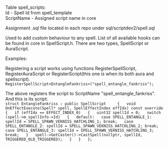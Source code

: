 Table spell_scripts:  
Id - Spell Id from spell_template  
ScriptName - Assigned script name in core  

Assignment .sql file located in each repo under sql/scriptdev2/spell.sql  

Used to add custom behaviour to any spell. List of all available hooks can be found in core in SpellScript.h. There are two types, SpellScript or AuraScript.

Examples:

Registering a script works using functions RegisterSpellScript, RegisterAuraScript or RegisterScript(this one is when its both aura and spellscript).  
`
RegisterSpellScript<EntangleFankriss>("spell_entangle_fankriss");
`

The above registers the script to ScriptName "spell_entangle_fankriss".  
And this is its script:  
`
struct EntangleFankriss : public SpellScript    
{  
    void OnEffectExecute(Spell* spell, SpellEffectIndex effIdx) const override  
    {  
        if (effIdx == EFFECT_INDEX_0)  
        {  
            uint32 spellId = 0;  
            switch (spell->m_spellInfo->Id)  
            {  
                default:  
                case SPELL_ENTANGLE_1: spellId = SPELL_SPAWN_VEKNISS_HATCHLING_1; break;  
                case SPELL_ENTANGLE_2: spellId = SPELL_SPAWN_VEKNISS_HATCHLING_2; break;  
                case SPELL_ENTANGLE_3: spellId = SPELL_SPAWN_VEKNISS_HATCHLING_3; break;  
            }  
            spell->GetCaster()->CastSpell(nullptr, spellId, TRIGGERED_OLD_TRIGGERED);  
        }  
    }  
};  
`
